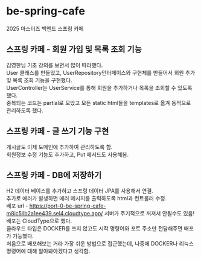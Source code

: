 # be-spring-cafe
2025 마스터즈 백엔드 스프링 카페
## 스프링 카페 - 회원 가입 및 목록 조회 기능
김영한님 기초 강의를 보면서 많이 따라했다.  
User 클래스를 만들었고, UserRepository인터페이스와 구현체를 만들어서 회원 추가 및 목록 조회 기능을 구현했다.  
UserController는 UserService를 통해 회원을 추가하거나 목록을 조회할 수 있도록 했다.  
중복되는 코드는 partial로 모았고 모든 static html들을 templates로 옮겨 동적으로 관리하도록 했다.  

## 스프링 카페 - 글 쓰기 기능 구현
게시글도 이제 도메인에 추가하여 관리하도록 함.  
회원정보 수정 기능도 추가하고, Put 메서드도 사용해봄.  

## 스프링 카페 - DB에 저장하기
H2 데이터 베이스를 추가하고 스프링 데이터 JPA를 사용해서 연결.  
추가로 에러가 발생하면 에러 메시지를 출력하도록 html과 컨트롤러 수정.  
배포 url - https://port-0-be-spring-cafe-m8ic5llb2a1ee439.sel4.cloudtype.app/
서버가 주기적으로 꺼져서 안될수도 있음!
배포는 CloudType으로 했다.  
클라우드 타입은 DOCKER를 쓰지 않고도 시작 명령어와 포트 주소만 전달해주면 배포가 가능했다.  
처음으로 배포해보는 거라 가장 쉬운 방법으로 접근했는데, 나중에 DOCKER나 리눅스 명령어에 대해 알아봐야겠다고 생각함.
